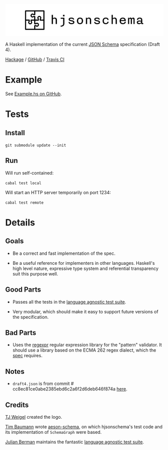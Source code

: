 ![hjsonschema logo](./logo.jpg)

A Haskell implementation of the current [JSON Schema](http://json-schema.org/) specification (Draft 4).

[Hackage](https://hackage.haskell.org/package/hjsonschema) / [GitHub](https://github.com/seagreen/hjsonschema) / [Travis CI](https://travis-ci.org/seagreen/hjsonschema)

# Example

See [Example.hs on GitHub](https://github.com/seagreen/hjsonschema/blob/master/Example.hs).

# Tests

## Install

`git submodule update --init`

## Run

Will run self-contained:

`cabal test local`

Will start an HTTP server temporarily on port 1234:

`cabal test remote`

# Details

## Goals

+ Be a correct and fast implementation of the spec.

+ Be a useful reference for implementers in other languages. Haskell's high level nature, expressive type system and referential transparency suit this purpose well.

## Good Parts

+ Passes all the tests in the [language agnostic test suite](https://github.com/json-schema/JSON-Schema-Test-Suite).

+ Very modular, which should make it easy to support future versions of the specification.

## Bad Parts

+ Uses the [regexpr](https://hackage.haskell.org/package/regexpr-0.5.4) regular expression library for the "pattern" validator. It should use a library based on the ECMA 262 regex dialect, which the [spec](http://json-schema.org/latest/json-schema-validation.html#anchor33) requires.

## Notes

+ `draft4.json` is from commit # cc8ec81ce0abe2385ebd6c2a6f2d6deb646f874a [here](https://github.com/json-schema/json-schema).

## Credits

[TJ Weigel](http://tjweigel.com/) created the logo.

[Tim Baumann](https://github.com/timjb) wrote [aeson-schema](https://hackage.haskell.org/package/aeson-schema), on which hjsonschema's test code and its implementation of `SchemaGraph` were based.

[Julian Berman](https://github.com/Julian) maintains the fantastic [language agnostic test suite](https://github.com/json-schema/JSON-Schema-Test-Suite).
